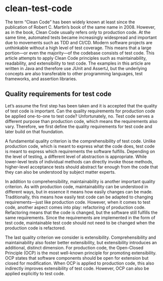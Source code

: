 # clean-test-code
The term “Clean Code” has been widely known at least since the publication of Robert C. Martin’s book of the same name in 2008. However, as in the book, Clean Code usually refers only to production code. At the same time, automated tests became increasingly widespread and important due to movements such as TDD and CI/CD. Modern software projects are unthinkable without a high level of test coverage. This means that a large portion—or even the majority—of the codebase consists of test code.
This article attempts to apply Clean Code principles such as maintainability, readability, and extensibility to test code. The examples in this article are written in Java and therefore use JUnit and AssertJ, but the underlying concepts are also transferable to other programming languages, test frameworks, and assertion libraries.

## Quality requirements for test code

Let’s assume the first step has been taken and it is accepted that the quality of test code is important. Can the quality requirements for production code be applied one-to-one to test code? Unfortunately, no. Test code serves a different purpose than production code, which means the requirements also vary. Therefore, we first define the quality requirements for test code and later build on that foundation.

A fundamental quality criterion is the comprehensibility of test code. Unlike production code, which is meant to express what the code does, test code is meant to express which requirements the software fulfills. Depending on the level of testing, a different level of abstraction is appropriate. While lower-level tests of individual methods can directly invoke those methods, higher-level acceptance tests should abstract far enough from the code that they can also be understood by subject matter experts.

In addition to comprehensibility, maintainability is another important quality criterion. As with production code, maintainability can be understood in different ways, but in essence it means how easily changes can be made. Traditionally, this means how easily test code can be adapted to changing requirements—just like production code. However, when it comes to test code, another aspect comes into play: refactoring of production code. Refactoring means that the code is changed, but the software still fulfills the same requirements. Since the requirements are implemented in the form of test code, maintainable test code should not need to be changed when the production code is refactored.

The last quality criterion we consider is extensibility. Comprehensibility and maintainability also foster better extensibility, but extensibility introduces an additional, distinct dimension. For production code, the Open-Closed Principle (OCP) is the most well-known principle for promoting extensibility. OCP states that software components should be open for extension but closed for modification. When OCP is applied to production code, this also indirectly improves extensibility of test code. However, OCP can also be applied explicitly to test code.
